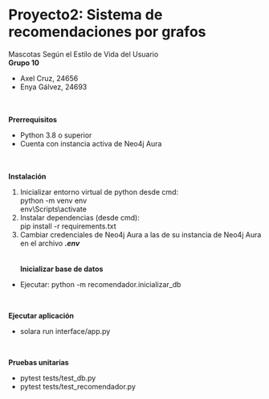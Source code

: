 # Proyecto2: Sistema de recomendaciones por grafos
Mascotas Según el Estilo de Vida del Usuario <br  />
**Grupo 10** <br  />
- Axel Cruz, 24656 <br  />
- Enya Gálvez, 24693<br  /><br  /><br  />

**Prerrequisitos**
- Python 3.8 o superior
- Cuenta con instancia activa de Neo4j Aura<br  /><br  /><br  />

**Instalación**
1. Inicializar entorno virtual de python desde cmd: <br  />
python -m venv env <br  />
env\Scripts\activate <br  />
2. Instalar dependencias (desde cmd): <br  />
pip install -r requirements.txt <br  />
3. Cambiar credenciales de Neo4j Aura a las de su instancia de Neo4j Aura en el archivo  ***.env*** <br  /><br  /><br  />
**Inicializar base de datos**
- Ejecutar: python -m recomendador.inicializar_db
<br  />

**Ejecutar aplicación**
- solara run interface/app.py
<br  />

**Pruebas unitarias**
- pytest tests/test_db.py
- pytest tests/test_recomendador.py






